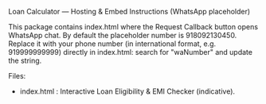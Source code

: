 Loan Calculator — Hosting & Embed Instructions (WhatsApp placeholder)

This package contains index.html where the Request Callback button opens WhatsApp chat.
By default the placeholder number is 918092130450. Replace it with your phone number
(in international format, e.g. 919999999999) directly in index.html:
search for "waNumber" and update the string.

Files:
- index.html : Interactive Loan Eligibility & EMI Checker (indicative).

